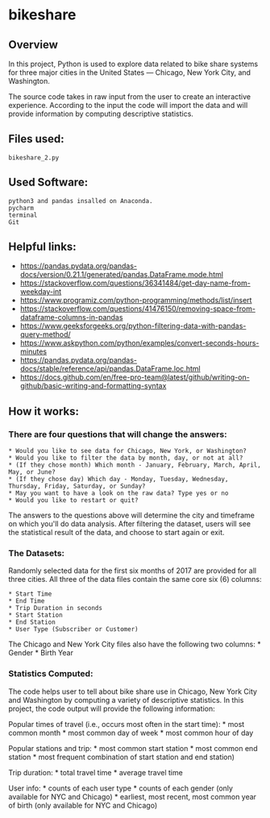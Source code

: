 # bikeshare

## Overview

In this project, Python is used to explore data related to bike share systems for three major cities in the United States — Chicago, New York City, and Washington.

The source code takes in raw input from the user to create an interactive experience.
According to the input the code will import the data and will provide information by computing descriptive statistics.

## Files used:
    bikeshare_2.py

## Used Software:
    python3 and pandas insalled on Anaconda.
    pycharm
    terminal
    Git

## Helpful links:
   * https://pandas.pydata.org/pandas-docs/version/0.21.1/generated/pandas.DataFrame.mode.html
   * https://stackoverflow.com/questions/36341484/get-day-name-from-weekday-int
   * https://www.programiz.com/python-programming/methods/list/insert
   * https://stackoverflow.com/questions/41476150/removing-space-from-dataframe-columns-in-pandas
   * https://www.geeksforgeeks.org/python-filtering-data-with-pandas-query-method/
   * https://www.askpython.com/python/examples/convert-seconds-hours-minutes
   * https://pandas.pydata.org/pandas-docs/stable/reference/api/pandas.DataFrame.loc.html
   * https://docs.github.com/en/free-pro-team@latest/github/writing-on-github/basic-writing-and-formatting-syntax

## How it works:

### There are four questions that will change the answers:

    * Would you like to see data for Chicago, New York, or Washington?
    * Would you like to filter the data by month, day, or not at all?
    * (If they chose month) Which month - January, February, March, April, May, or June?
    * (If they chose day) Which day - Monday, Tuesday, Wednesday, Thursday, Friday, Saturday, or Sunday?
    * May you want to have a look on the raw data? Type yes or no
    * Would you like to restart or quit?

The answers to the questions above will determine the city and timeframe on which you'll do data analysis. After filtering the dataset, users will see the statistical result of the data, and choose to start again or exit.

### The Datasets:

Randomly selected data for the first six months of 2017 are provided for all three cities. All three of the data files contain the same core six (6) columns:

    * Start Time
    * End Time
    * Trip Duration in seconds
    * Start Station
    * End Station
    * User Type (Subscriber or Customer)

The Chicago and New York City files also have the following two columns:
    * Gender
    * Birth Year

### Statistics Computed:

The code helps user to tell about bike share use in Chicago, New York City and Washington by computing a variety of descriptive statistics. In this project, the code output will provide the following information:

Popular times of travel (i.e., occurs most often in the start time):
    * most common month
    * most common day of week
    * most common hour of day

Popular stations and trip:
    * most common start station
    * most common end station
    * most frequent combination of start station and end station)

Trip duration:
    * total travel time
    * average travel time

User info:
    * counts of each user type
    * counts of each gender (only available for NYC and Chicago)
    * earliest, most recent, most common year of birth (only available for NYC and Chicago)
